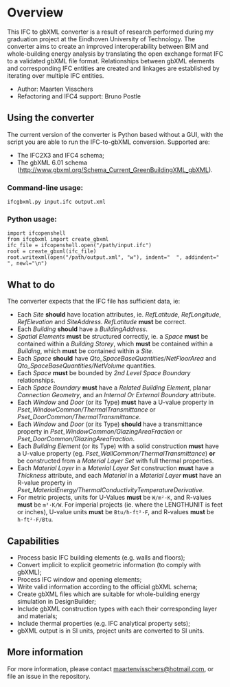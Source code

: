 # Overview
This IFC to gbXML converter is a result of research performed during my graduation project at the Eindhoven University of Technology. The converter aims to create an improved interoperability between BIM and whole-building energy analysis by translating the open exchange format IFC to a validated gbXML file format. Relationships between gbXML elements and corresponding IFC entities are created and linkages are established by iterating over multiple IFC entities.

* Author: Maarten Visschers
* Refactoring and IFC4 support: Bruno Postle

## Using the converter
The current version of the converter is Python based without a GUI, with the script you are able to run the IFC-to-gbXML conversion. Supported are:
* The IFC2X3 and IFC4 schema;
* The gbXML 6.01 schema (http://www.gbxml.org/Schema_Current_GreenBuildingXML_gbXML).

### Command-line usage:
    ifcgbxml.py input.ifc output.xml

### Python usage:
    import ifcopenshell
    from ifcgbxml import create_gbxml
    ifc_file = ifcopenshell.open("/path/input.ifc")
    root = create_gbxml(ifc_file)
    root.writexml(open("/path/output.xml", "w"), indent="  ", addindent="  ", newl="\n")

## What to do
The converter expects that the IFC file has sufficient data, ie:

* Each *Site* **should** have location attributes, ie. *RefLatitude*, *RefLongitude*, *RefElevation* and *SiteAddress*. *RefLatitude* **must** be correct.
* Each *Building* **should** have a *BuildingAddress*.
* *Spatial Elements* **must** be structured correctly, ie. a *Space* **must** be contained within a *Building Storey*, which **must** be contained within a *Building*, which **must** be contained within a *Site*.
* Each *Space* **should** have *Qto_SpaceBaseQuantities/NetFloorArea* and *Qto_SpaceBaseQuantities/NetVolume* quantities.
* Each *Space* **must** be bounded by *2nd Level* *Space Boundary* relationships.
* Each *Space Boundary* **must** have a *Related Building Element*, planar *Connection Geometry*, and an *Internal Or External Boundary* attribute.
* Each *Window* and *Door* (or its Type) **must** have a U-value property in *Pset_WindowCommon/ThermalTransmittance* or *Pset_DoorCommon/ThermalTransmittance*.
* Each *Window* and *Door* (or its Type) **should** have a transmittance property in *Pset_WindowCommon/GlazingAreaFraction* or *Pset_DoorCommon/GlazingAreaFraction*.
* Each *Building Element* (or its Type) with a solid construction **must** have a U-value property (eg. *Pset_WallCommon/ThermalTransmittance*) **or** be constructed from a *Material Layer Set* with full thermal properties.
* Each *Material Layer* in a *Material Layer Set* construction **must** have a *Thickness* attribute, and each *Material* in a *Material Layer* **must** have an R-value property in *Pset_MaterialEnergy/ThermalConductivityTemperatureDerivative*.
* For metric projects, units for U-Values **must** be `W/m²·K`, and R-values **must** be `m²·K/W`. For imperial projects (ie. where the LENGTHUNIT is feet or inches), U-value units **must** be `Btu/h·ft²·F`, and R-values **must** be `h·ft²·F/Btu`.

## Capabilities
* Process basic IFC building elements (e.g. walls and floors);
* Convert implicit to explicit geometric information (to comply with gbXML);
* Process IFC window and opening elements;
* Write valid information according to the official gbXML schema;
* Create gbXML files which are suitable for whole-building energy simulation in DesignBuilder;
* Include gbXML construction types with each their corresponding layer and materials;
* Include thermal properties (e.g. IFC analytical property sets);
* gbXML output is in SI units, project units are converted to SI units.

## More information
For more information, please contact maartenvisschers@hotmail.com, or file an issue in the repository.
